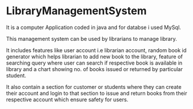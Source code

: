 # LibraryManagementSystem
It is a computer Application coded in java and for databse i used MySql.

This management system can be used by librarians to manage library. 

It includes features like user account i.e librarian account, random book id generator which helps librarian to add new book to the library, feature of searching query where user can search if respective book is available in library and a chart showing no. of books issued or returned by particular student. 

It also contain a section for customer or students where they can create their account and login to that section to issue and return books from their respective account which ensure safety for users.
